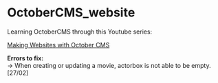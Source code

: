 # OctoberCMS_website
Learning OctoberCMS through this Youtube series:

<a href="https://www.youtube.com/playlist?list=PLUBR53Dw-Ef-X-_A1KLy41r2QArCBy4rM">Making Websites with October CMS</a>

<strong>Errors to fix:</strong> <br>
-> When creating or updating a movie, actorbox is not able to be empty. [27/02]
